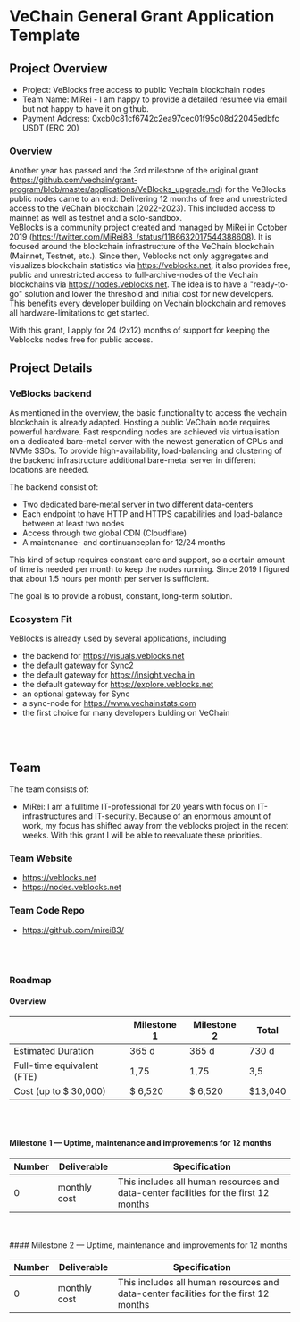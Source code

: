# VeChain General Grant Application Template

## Project Overview

- Project: VeBlocks free access to public Vechain blockchain nodes
- Team Name: MiRei - I am happy to provide a detailed resumee via email but not happy to have it on github.
- Payment Address: 0xcb0c81cf6742c2ea97cec01f95c08d22045edbfc USDT (ERC 20)

### Overview

Another year has passed and the 3rd milestone of the original grant (https://github.com/vechain/grant-program/blob/master/applications/VeBlocks_upgrade.md) for the VeBlocks public nodes came to an end: 
Delivering 12 months of free and unrestricted access to the VeChain blockchain (2022-2023). This included access to mainnet as well as testnet and a solo-sandbox. 
<br>
VeBlocks is a community project created and managed by MiRei in October 2019 (https://twitter.com/MiRei83_/status/1186632017544388608). It is focused around the blockchain infrastructure of the VeChain blockchain (Mainnet, Testnet, etc.). Since then, Veblocks not only aggregates and visualizes blockchain statistics via https://veblocks.net, it also provides free, public and unrestricted access to full-archive-nodes of the Vechain blockchains via https://nodes.veblocks.net. 
The idea is to have a "ready-to-go" solution and lower the threshold and initial cost for new developers. This benefits every developer building on Vechain blockchain and removes all hardware-limitations to get started.

With this grant, I apply for 24 (2x12) months of support for keeping the Veblocks nodes free for public access.


## Project Details

### VeBlocks backend

As mentioned in the overview, the basic functionality to access the vechain blockchain is already adapted. Hosting a public VeChain node requires powerful hardware. Fast responding nodes are achieved via virtualisation on a dedicated bare-metal server with the newest generation of CPUs and NVMe SSDs.
To provide high-availability, load-balancing and clustering of the backend infrastructure additional bare-metal server in different locations are needed.

The backend consist of:
- Two dedicated bare-metal server in two different data-centers
- Each endpoint to have HTTP and HTTPS capabilities and load-balance between at least two nodes
- Access through two global CDN (Cloudflare)
- A maintenance- and continuanceplan for 12/24 months

This kind of setup requires constant care and support, so a certain amount of time is needed per month to keep the nodes running. Since 2019 I figured that about 1.5 hours per month per server is sufficient.

The goal is to provide a robust, constant, long-term solution.

### Ecosystem Fit

VeBlocks is already used by several applications, including 

- the backend for https://visuals.veblocks.net
- the default gateway for Sync2
- the default gateway for https://insight.vecha.in
- the default gateway for https://explore.veblocks.net
- an optional gateway for Sync
- a sync-node for https://www.vechainstats.com
- the first choice for many developers bulding on VeChain

<br/>
<br/>

## Team 

The team consists of:
- MiRei: I am a fulltime IT-professional for 20 years with focus on IT-infrastructures and IT-security. Because of an enormous amount of work, my focus has shifted away from the veblocks project in the recent weeks. With this grant I will be able to reevaluate these priorities.


### Team Website

- https://veblocks.net
- https://nodes.veblocks.net

### Team Code Repo
- https://github.com/mirei83/

<br/>
<br/>

### Roadmap

#### Overview

|  | Milestone 1 | Milestone 2 | Total |
| - | - | - | - |
| Estimated Duration | 365 d | 365 d | 730 d |
| Full-time equivalent (FTE) | 1,75 |  1,75 | 3,5 |
| Cost (up to $ 30,000) | $ 6,520 | $ 6,520 | $13,040 |

<br/>
<br/>

#### Milestone 1 — Uptime, maintenance and improvements for 12 months

| Number | Deliverable | Specification |
|-|-|-|
| 0| monthly cost | This includes all human resources and data-center facilities for the first 12 months |

<br/>
<br/>
#### Milestone 2 — Uptime, maintenance and improvements for 12 months

| Number | Deliverable | Specification |
|-|-|-|
| 0| monthly cost | This includes all human resources and data-center facilities for the first 12 months |

<br/>
<br/>
